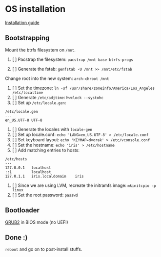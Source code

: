 # OS installation

[Installation guide](https://wiki.archlinuxorg/index.php/Installation_guide)

## Bootstrapping

Mount the btrfs filesystem on `/mnt`.

1. [ ] Pacstrap the filesystem: `pacstrap /mnt base btrfs-progs`

1. [ ] Generate the fstab: `genfstab -U /mnt >> /mnt/etc/fstab`

Change root into the new system: `arch-chroot /mnt`

1. [ ] Set the timezone: `ln -sf /usr/share/zoneinfo/America/Los_Angeles /etc/localtime`
1. [ ] Generate `/etc/adjtime`: `hwclock --systohc`
1. [ ] Set up `/etc/locale.gen`:

```
/etc/locale.gen
---
en_US.UTF-8 UTF-8
```

1. [ ] Generate the locales with `locale-gen`
1. [ ] Set up locale.conf: `echo 'LANG=en_US.UTF-8' > /etc/locale.conf`
1. [ ] Set keyboard layout: `echo 'KEYMAP=dvorak' > /etc/vconsole.conf`
1. [ ] Set the hostname: `echo 'iris' > /etc/hostname`
1. [ ] Add matching entries to hosts:

```
/etc/hosts
---
127.0.0.1   localhost
::1         localhost
127.0.1.1   iris.localdomain    iris
```

1. [ ] Since we are using LVM, recreate the initramfs image: `mkinitcpio -p linux`
1. [ ] Set the root password: `passwd`

## Bootloader

[GRUB2](https://wiki.archlinux.org/index.php/GRUB) in BIOS mode (no UEFI)

## Done :)

`reboot` and go on to post-install stuffs.
